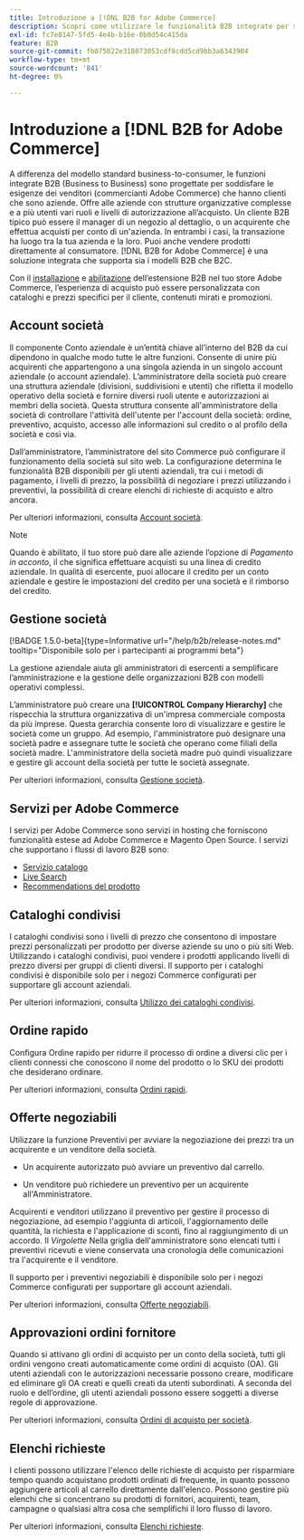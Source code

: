 ```yaml
---
title: Introduzione a [!DNL B2B for Adobe Commerce]
description: Scopri come utilizzare le funzionalità B2B integrate per soddisfare le tue esigenze di clienti che sono aziende.
exl-id: fc7e8147-5fd5-4e4b-b16e-0b0d54c415da
feature: B2B
source-git-commit: fb075822e318073053cdf8cdd5cd9bb3a6343904
workflow-type: tm+mt
source-wordcount: '841'
ht-degree: 0%

---
```


# Introduzione a [!DNL B2B for Adobe Commerce]

A differenza del modello standard business-to-consumer, le funzioni integrate B2B (Business to Business) sono progettate per soddisfare le esigenze dei venditori (commercianti Adobe Commerce) che hanno clienti che sono aziende. Offre alle aziende con strutture organizzative complesse e a più utenti vari ruoli e livelli di autorizzazione all’acquisto. Un cliente B2B tipico può essere il manager di un negozio al dettaglio, o un acquirente che effettua acquisti per conto di un&#39;azienda. In entrambi i casi, la transazione ha luogo tra la tua azienda e la loro. Puoi anche vendere prodotti direttamente al consumatore. [!DNL B2B for Adobe Commerce] è una soluzione integrata che supporta sia i modelli B2B che B2C.

Con il [installazione](install.md) e [abilitazione](enable-basic-features.md) dell’estensione B2B nel tuo store Adobe Commerce, l’esperienza di acquisto può essere personalizzata con cataloghi e prezzi specifici per il cliente, contenuti mirati e promozioni.

## Account società

Il componente Conto aziendale è un’entità chiave all’interno del B2B da cui dipendono in qualche modo tutte le altre funzioni. Consente di unire più acquirenti che appartengono a una singola azienda in un singolo account aziendale (o account aziendale). L’amministratore della società può creare una struttura aziendale (divisioni, suddivisioni e utenti) che rifletta il modello operativo della società e fornire diversi ruoli utente e autorizzazioni ai membri della società. Questa struttura consente all&#39;amministratore della società di controllare l&#39;attività dell&#39;utente per l&#39;account della società: ordine, preventivo, acquisto, accesso alle informazioni sul credito o al profilo della società e così via.

Dall’amministratore, l’amministratore del sito Commerce può configurare il funzionamento della società sul sito web. La configurazione determina le funzionalità B2B disponibili per gli utenti aziendali, tra cui i metodi di pagamento, i livelli di prezzo, la possibilità di negoziare i prezzi utilizzando i preventivi, la possibilità di creare elenchi di richieste di acquisto e altro ancora.

Per ulteriori informazioni, consulta [Account società](account-companies.md).

>[!NOTE]
>
>Quando è abilitato, il tuo store può dare alle aziende l’opzione di _Pagamento in acconto_, il che significa effettuare acquisti su una linea di credito aziendale. In qualità di esercente, puoi allocare il credito per un conto aziendale e gestire le impostazioni del credito per una società e il rimborso del credito.

## Gestione società

[!BADGE 1.5.0-beta]{type=Informative url="/help/b2b/release-notes.md" tooltip="Disponibile solo per i partecipanti ai programmi beta"}

La gestione aziendale aiuta gli amministratori di esercenti a semplificare l’amministrazione e la gestione delle organizzazioni B2B con modelli operativi complessi.

L’amministratore può creare una **[!UICONTROL Company Hierarchy]** che rispecchia la struttura organizzativa di un&#39;impresa commerciale composta da più imprese. Questa gerarchia consente loro di visualizzare e gestire le società come un gruppo. Ad esempio, l&#39;amministratore può designare una società padre e assegnare tutte le società che operano come filiali della società madre. L&#39;amministratore della società madre può quindi visualizzare e gestire gli account della società per tutte le società assegnate.

Per ulteriori informazioni, consulta [Gestione società](manage-companies.md).

## Servizi per Adobe Commerce

I servizi per Adobe Commerce sono servizi in hosting che forniscono funzionalità estese ad Adobe Commerce e Magento Open Source. I servizi che supportano i flussi di lavoro B2B sono:

* [Servizio catalogo](https://experienceleague.adobe.com/docs/commerce-merchant-services/catalog-service/guide-overview.html)
* [Live Search](https://experienceleague.adobe.com/docs/commerce-merchant-services/live-search/guide-overview.html)
* [Recommendations del prodotto](https://experienceleague.adobe.com/docs/commerce-merchant-services/product-recommendations/guide-overview.html)

## Cataloghi condivisi

I cataloghi condivisi sono i livelli di prezzo che consentono di impostare prezzi personalizzati per prodotto per diverse aziende su uno o più siti Web. Utilizzando i cataloghi condivisi, puoi vendere i prodotti applicando livelli di prezzo diversi per gruppi di clienti diversi. Il supporto per i cataloghi condivisi è disponibile solo per i negozi Commerce configurati per supportare gli account aziendali.

Per ulteriori informazioni, consulta [Utilizzo dei cataloghi condivisi](catalog-shared.md).

## Ordine rapido

Configura Ordine rapido per ridurre il processo di ordine a diversi clic per i clienti connessi che conoscono il nome del prodotto o lo SKU dei prodotti che desiderano ordinare.

Per ulteriori informazioni, consulta [Ordini rapidi](quick-order.md).

## Offerte negoziabili

Utilizzare la funzione Preventivi per avviare la negoziazione dei prezzi tra un acquirente e un venditore della società.

* Un acquirente autorizzato può avviare un preventivo dal carrello.

* Un venditore può richiedere un preventivo per un acquirente all&#39;Amministratore.

Acquirenti e venditori utilizzano il preventivo per gestire il processo di negoziazione, ad esempio l&#39;aggiunta di articoli, l&#39;aggiornamento delle quantità, la richiesta e l&#39;applicazione di sconti, fino al raggiungimento di un accordo. Il _Virgolette_ Nella griglia dell&#39;amministratore sono elencati tutti i preventivi ricevuti e viene conservata una cronologia delle comunicazioni tra l&#39;acquirente e il venditore.

Il supporto per i preventivi negoziabili è disponibile solo per i negozi Commerce configurati per supportare gli account aziendali.

Per ulteriori informazioni, consulta [Offerte negoziabili](quotes.md).

## Approvazioni ordini fornitore

Quando si attivano gli ordini di acquisto per un conto della società, tutti gli ordini vengono creati automaticamente come ordini di acquisto (OA). Gli utenti aziendali con le autorizzazioni necessarie possono creare, modificare ed eliminare gli OA creati e quelli creati da utenti subordinati. A seconda del ruolo e dell’ordine, gli utenti aziendali possono essere soggetti a diverse regole di approvazione.

Per ulteriori informazioni, consulta [Ordini di acquisto per società](purchase-order-flow.md).

## Elenchi richieste

I clienti possono utilizzare l&#39;elenco delle richieste di acquisto per risparmiare tempo quando acquistano prodotti ordinati di frequente, in quanto possono aggiungere articoli al carrello direttamente dall&#39;elenco. Possono gestire più elenchi che si concentrano su prodotti di fornitori, acquirenti, team, campagne o qualsiasi altra cosa che semplifichi il loro flusso di lavoro.

Per ulteriori informazioni, consulta [Elenchi richieste](requisition-lists.md).
